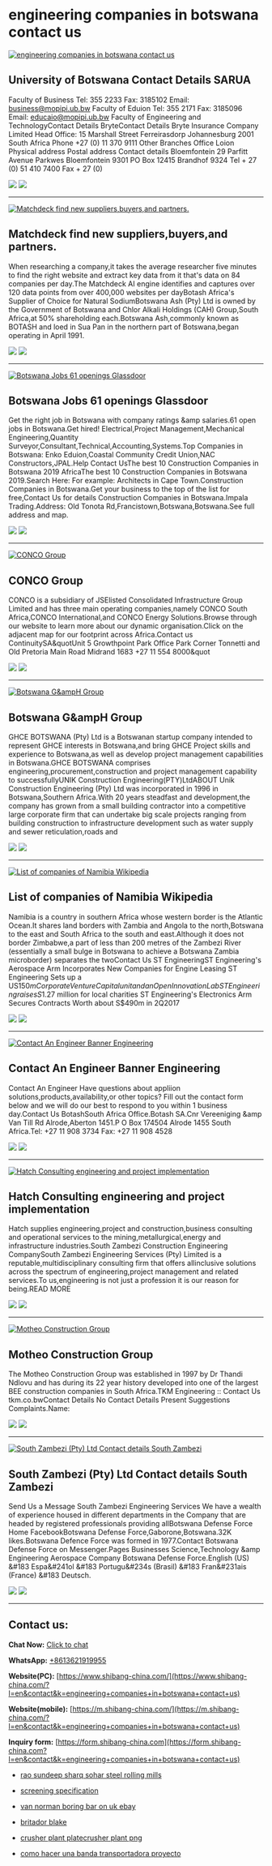 # engineering companies in botswana contact us

<a href="https://swt.shibang-china.com/?l=en&img&k=engineering+companies+in+botswana+contact+us" target="_blank">![engineering companies in botswana contact us](http://static.shibang-china.com/all-800x300/1097.jpg)</a>

## University of Botswana Contact Details SARUA
Faculty of Business Tel: 355 2233 Fax: 3185102 Email: business@mopipi.ub.bw Faculty of Eduion Tel: 355 2171 Fax: 3185096 Email: educaio@mopipi.ub.bw Faculty of Engineering and TechnologyContact Details BryteContact Details Bryte Insurance Company Limited Head Office: 15 Marshall Street Ferreirasdorp Johannesburg 2001 South Africa Phone +27 (0) 11 370 9111 Other Branches Office Loion Physical address Postal address Contact details Bloemfontein 29 Parfitt Avenue Parkwes Bloemfontein 9301 PO Box 12415 Brandhof 9324 Tel + 27 (0) 51 410 7400 Fax + 27 (0)


<a href="https://whatsapp.shibangsoft.com/WhatsApp.php" target="_blank" title="WhatsApp">![](http://static.shibang-china.com/icon/whatsapp.png)</a> <a href="https://swt.shibang-china.com/?l=en&icon&k=engineering+companies+in+botswana+contact+us" target="_blank">![](http://static.shibang-china.com/icon/chat-en.png)</a>

---

<a href="https://swt.shibang-china.com/?l=en&img&k=engineering+companies+in+botswana+contact+us" target="_blank">![Matchdeck find new suppliers,buyers,and partners.](http://static.shibang-china.com/all-800x300/399.jpg)</a>

## Matchdeck find new suppliers,buyers,and partners.
When researching a company,it takes the average researcher five minutes to find the right website and extract key data from it that's data on 84 companies per day.The Matchdeck AI engine identifies and captures over 120 data points from over 400,000 websites per dayBotash Africa's Supplier of Choice for Natural SodiumBotswana Ash (Pty) Ltd is owned by the Government of Botswana and Chlor Alkali Holdings (CAH) Group,South Africa,at 50% shareholding each.Botswana Ash,commonly known as BOTASH and loed in Sua Pan in the northern part of Botswana,began operating in April 1991.


<a href="https://whatsapp.shibangsoft.com/WhatsApp.php" target="_blank" title="WhatsApp">![](http://static.shibang-china.com/icon/whatsapp.png)</a> <a href="https://swt.shibang-china.com/?l=en&icon&k=engineering+companies+in+botswana+contact+us" target="_blank">![](http://static.shibang-china.com/icon/chat-en.png)</a>

---

<a href="https://swt.shibang-china.com/?l=en&img&k=engineering+companies+in+botswana+contact+us" target="_blank">![Botswana Jobs 61 openings Glassdoor](http://static.shibang-china.com/all-800x300/1237.jpg)</a>

## Botswana Jobs 61 openings Glassdoor
Get the right job in Botswana with company ratings &amp salaries.61 open jobs in Botswana.Get hired! Electrical,Project Management,Mechanical Engineering,Quantity Surveyor,Consultant,Technical,Accounting,Systems.Top Companies in Botswana: Enko Eduion,Coastal Community Credit Union,NAC Constructors,JPAL.Help Contact UsThe best 10 Construction Companies in Botswana 2019 AfricaThe best 10 Construction Companies in Botswana 2019.Search Here: For example: Architects in Cape Town.Construction Companies in Botswana.Get your business to the top of the list for free,Contact Us for details Construction Companies in Botswana.Impala Trading.Address: Old Tonota Rd,Francistown,Botswana,Botswana.See full address and map.


<a href="https://whatsapp.shibangsoft.com/WhatsApp.php" target="_blank" title="WhatsApp">![](http://static.shibang-china.com/icon/whatsapp.png)</a> <a href="https://swt.shibang-china.com/?l=en&icon&k=engineering+companies+in+botswana+contact+us" target="_blank">![](http://static.shibang-china.com/icon/chat-en.png)</a>

---

<a href="https://swt.shibang-china.com/?l=en&img&k=engineering+companies+in+botswana+contact+us" target="_blank">![CONCO Group](http://static.shibang-china.com/all-800x300/911.jpg)</a>

## CONCO Group
CONCO is a subsidiary of JSElisted Consolidated Infrastructure Group Limited and has three main operating companies,namely CONCO South Africa,CONCO International,and CONCO Energy Solutions.Browse through our website to learn more about our dynamic organisation.Click on the adjacent map for our footprint across Africa.Contact us ContinuitySA&quotUnit 5 Growthpoint Park Office Park Corner Tonnetti and Old Pretoria Main Road Midrand 1683 +27 11 554 8000&quot


<a href="https://whatsapp.shibangsoft.com/WhatsApp.php" target="_blank" title="WhatsApp">![](http://static.shibang-china.com/icon/whatsapp.png)</a> <a href="https://swt.shibang-china.com/?l=en&icon&k=engineering+companies+in+botswana+contact+us" target="_blank">![](http://static.shibang-china.com/icon/chat-en.png)</a>

---

<a href="https://swt.shibang-china.com/?l=en&img&k=engineering+companies+in+botswana+contact+us" target="_blank">![Botswana G&ampH Group](http://static.shibang-china.com/all-800x300/739.jpg)</a>

## Botswana G&ampH Group
GHCE BOTSWANA (Pty) Ltd is a Botswanan startup company intended to represent GHCE interests in Botswana,and bring GHCE Project skills and experience to Botswana,as well as develop project management capabilities in Botswana.GHCE BOTSWANA comprises engineering,procurement,construction and project management capability to successfullyUNIK Construction Engineering(PTY)LtdABOUT Unik Construction Engineering (Pty) Ltd was incorporated in 1996 in Botswana,Southern Africa.With 20 years steadfast and development,the company has grown from a small building contractor into a competitive large corporate firm that can undertake big scale projects ranging from building construction to infrastructure development such as water supply and sewer reticulation,roads and


<a href="https://whatsapp.shibangsoft.com/WhatsApp.php" target="_blank" title="WhatsApp">![](http://static.shibang-china.com/icon/whatsapp.png)</a> <a href="https://swt.shibang-china.com/?l=en&icon&k=engineering+companies+in+botswana+contact+us" target="_blank">![](http://static.shibang-china.com/icon/chat-en.png)</a>

---

<a href="https://swt.shibang-china.com/?l=en&img&k=engineering+companies+in+botswana+contact+us" target="_blank">![List of companies of Namibia Wikipedia](http://static.shibang-china.com/all-800x300/1129.jpg)</a>

## List of companies of Namibia Wikipedia
Namibia is a country in southern Africa whose western border is the Atlantic Ocean.It shares land borders with Zambia and Angola to the north,Botswana to the east and South Africa to the south and east.Although it does not border Zimbabwe,a part of less than 200 metres of the Zambezi River (essentially a small bulge in Botswana to achieve a Botswana Zambia microborder) separates the twoContact Us ST EngineeringST Engineering's Aerospace Arm Incorporates New Companies for Engine Leasing ST Engineering Sets up a US$150m Corporate Venture Capital unit and an Open Innovation Lab ST Engineering raises S$1.27 million for local charities ST Engineering's Electronics Arm Secures Contracts Worth about S$490m in 2Q2017


<a href="https://whatsapp.shibangsoft.com/WhatsApp.php" target="_blank" title="WhatsApp">![](http://static.shibang-china.com/icon/whatsapp.png)</a> <a href="https://swt.shibang-china.com/?l=en&icon&k=engineering+companies+in+botswana+contact+us" target="_blank">![](http://static.shibang-china.com/icon/chat-en.png)</a>

---

<a href="https://swt.shibang-china.com/?l=en&img&k=engineering+companies+in+botswana+contact+us" target="_blank">![Contact An Engineer Banner Engineering](http://static.shibang-china.com/all-800x300/349.jpg)</a>

## Contact An Engineer Banner Engineering
Contact An Engineer Have questions about appliion solutions,products,availability,or other topics? Fill out the contact form below and we will do our best to respond to you within 1 business day.Contact Us BotashSouth Africa Office.Botash SA.Cnr Vereeniging &amp Van Till Rd Alrode,Aberton 1451.P O Box 174504 Alrode 1455 South Africa.Tel: +27 11 908 3734 Fax: +27 11 908 4528


<a href="https://whatsapp.shibangsoft.com/WhatsApp.php" target="_blank" title="WhatsApp">![](http://static.shibang-china.com/icon/whatsapp.png)</a> <a href="https://swt.shibang-china.com/?l=en&icon&k=engineering+companies+in+botswana+contact+us" target="_blank">![](http://static.shibang-china.com/icon/chat-en.png)</a>

---

<a href="https://swt.shibang-china.com/?l=en&img&k=engineering+companies+in+botswana+contact+us" target="_blank">![Hatch Consulting engineering and project implementation](http://static.shibang-china.com/all-800x300/389.jpg)</a>

## Hatch Consulting engineering and project implementation
Hatch supplies engineering,project and construction,business consulting and operational services to the mining,metallurgical,energy and infrastructure industries.South Zambezi Construction Engineering CompanySouth Zambezi Engineering Services (Pty) Limited is a reputable,multidisciplinary consulting firm that offers allinclusive solutions across the spectrum of engineering,project management and related services.To us,engineering is not just a profession it is our reason for being.READ MORE


<a href="https://whatsapp.shibangsoft.com/WhatsApp.php" target="_blank" title="WhatsApp">![](http://static.shibang-china.com/icon/whatsapp.png)</a> <a href="https://swt.shibang-china.com/?l=en&icon&k=engineering+companies+in+botswana+contact+us" target="_blank">![](http://static.shibang-china.com/icon/chat-en.png)</a>

---

<a href="https://swt.shibang-china.com/?l=en&img&k=engineering+companies+in+botswana+contact+us" target="_blank">![Motheo Construction Group](http://static.shibang-china.com/all-800x300/1148.jpg)</a>

## Motheo Construction Group
The Motheo Construction Group was established in 1997 by Dr Thandi Ndlovu and has during its 22 year history developed into one of the largest BEE construction companies in South Africa.TKM Engineering :: Contact Us tkm.co.bwContact Details No Contact Details Present Suggestions Complaints.Name:


<a href="https://whatsapp.shibangsoft.com/WhatsApp.php" target="_blank" title="WhatsApp">![](http://static.shibang-china.com/icon/whatsapp.png)</a> <a href="https://swt.shibang-china.com/?l=en&icon&k=engineering+companies+in+botswana+contact+us" target="_blank">![](http://static.shibang-china.com/icon/chat-en.png)</a>

---

<a href="https://swt.shibang-china.com/?l=en&img&k=engineering+companies+in+botswana+contact+us" target="_blank">![South Zambezi (Pty) Ltd Contact details South Zambezi](http://static.shibang-china.com/all-800x300/1390.jpg)</a>

## South Zambezi (Pty) Ltd Contact details South Zambezi
Send Us a Message South Zambezi Engineering Services We have a wealth of experience housed in different departments in the Company that are headed by registered professionals providing allBotswana Defense Force Home FacebookBotswana Defense Force,Gaborone,Botswana.32K likes.Botswana Defence Force was formed in 1977.Contact Botswana Defense Force on Messenger.Pages Businesses Science,Technology &amp Engineering Aerospace Company Botswana Defense Force.English (US) &#183 Espa&#241ol &#183 Portugu&#234s (Brasil) &#183 Fran&#231ais (France) &#183 Deutsch.


<a href="https://whatsapp.shibangsoft.com/WhatsApp.php" target="_blank" title="WhatsApp">![](http://static.shibang-china.com/icon/whatsapp.png)</a> <a href="https://swt.shibang-china.com/?l=en&icon&k=engineering+companies+in+botswana+contact+us" target="_blank">![](http://static.shibang-china.com/icon/chat-en.png)</a>

---
## Contact us:

**Chat Now:** [Click to chat](https://swt.shibang-china.com?l=en&contact&k=engineering+companies+in+botswana+contact+us)

**WhatsApp:**  [+8613621919955](https://whatsapp.shibangsoft.com/WhatsApp.php)

**Website(PC):** [https://www.shibang-china.com/](https://www.shibang-china.com/?l=en&contact&k=engineering+companies+in+botswana+contact+us)

**Website(mobile):** [https://m.shibang-china.com/](https://m.shibang-china.com/?l=en&contact&k=engineering+companies+in+botswana+contact+us)

**Inquiry form:** [https://form.shibang-china.com](https://form.shibang-china.com?l=en&contact&k=engineering+companies+in+botswana+contact+us)

* [rao sundeep sharq sohar steel rolling mills](../113/rao%20sundeep%20sharq%20sohar%20steel%20rolling%20mills.md)

* [screening specification](../119/screening%20specification.md)

* [van norman boring bar on uk ebay](../113/van%20norman%20boring%20bar%20on%20uk%20ebay.md)

* [britador blake](../123/britador%20blake.md)

* [crusher plant platecrusher plant png](../113/crusher%20plant%20platecrusher%20plant%20png.md)

* [como hacer una banda transportadora proyecto](../116/como%20hacer%20una%20banda%20transportadora%20proyecto.md)